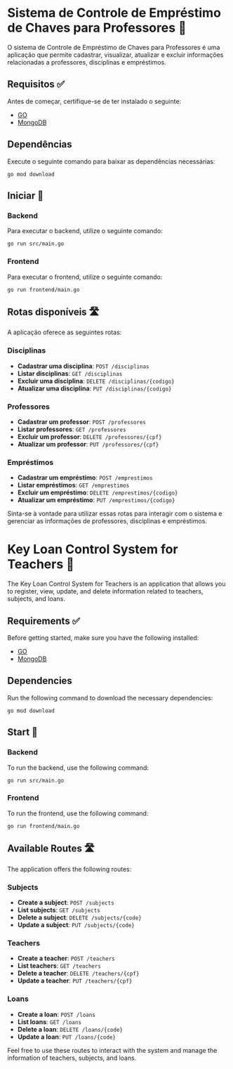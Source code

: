 # Sistema de Controle de Empréstimo de Chaves para Professores 📝

O sistema de Controle de Empréstimo de Chaves para Professores é uma aplicação que permite cadastrar, visualizar, atualizar e excluir informações relacionadas a professores, disciplinas e empréstimos.

## Requisitos ✅

Antes de começar, certifique-se de ter instalado o seguinte:

- [GO](https://go.dev/dl/)
- [MongoDB](https://www.mongodb.com/cloud/atlas/lp/try4?utm_source=google&utm_campaign=search_gs_pl_evergreen_atlas_core_prosp-brand_gic-null_amers-br_ps-all_desktop_eng_lead&utm_term=mongodb&utm_medium=cpc_paid_search&utm_ad=e&utm_ad_campaign_id=12212624308&adgroup=115749706023&cq_cmp=12212624308&gad=1&gclid=CjwKCAjwkLCkBhA9EiwAka9QRl846vPE0kXkCtmekDxAserqSfHRGRIJsxsZv90fypc8tm658DIQVhoCsM0QAvD_BwE)

## Dependências

Execute o seguinte comando para baixar as dependências necessárias:

```
go mod download
```

## Iniciar 🚀 

### Backend 

Para executar o backend, utilize o seguinte comando:

```
go run src/main.go
```

### Frontend

Para executar o frontend, utilize o seguinte comando:

```
go run frontend/main.go
```

## Rotas disponíveis 🛣️

A aplicação oferece as seguintes rotas:

### Disciplinas

- **Cadastrar uma disciplina**: `POST /disciplinas`
- **Listar disciplinas**: `GET /disciplinas`
- **Excluir uma disciplina**: `DELETE /disciplinas/{codigo}`
- **Atualizar uma disciplina**: `PUT /disciplinas/{codigo}`

### Professores

- **Cadastrar um professor**: `POST /professores`
- **Listar professores**: `GET /professores`
- **Excluir um professor**: `DELETE /professores/{cpf}`
- **Atualizar um professor**: `PUT /professores/{cpf}`

### Empréstimos

- **Cadastrar um empréstimo**: `POST /emprestimos`
- **Listar empréstimos**: `GET /emprestimos`
- **Excluir um empréstimo**: `DELETE /emprestimos/{codigo}`
- **Atualizar um empréstimo**: `PUT /emprestimos/{codigo}`

Sinta-se à vontade para utilizar essas rotas para interagir com o sistema e gerenciar as informações de professores, disciplinas e empréstimos.

# Key Loan Control System for Teachers 📝

The Key Loan Control System for Teachers is an application that allows you to register, view, update, and delete information related to teachers, subjects, and loans.

## Requirements ✅

Before getting started, make sure you have the following installed:

- [GO](https://go.dev/dl/)
- [MongoDB](https://www.mongodb.com/cloud/atlas/lp/try4?utm_source=google&utm_campaign=search_gs_pl_evergreen_atlas_core_prosp-brand_gic-null_amers-br_ps-all_desktop_eng_lead&utm_term=mongodb&utm_medium=cpc_paid_search&utm_ad=e&utm_ad_campaign_id=12212624308&adgroup=115749706023&cq_cmp=12212624308&gad=1&gclid=CjwKCAjwkLCkBhA9EiwAka9QRl846vPE0kXkCtmekDxAserqSfHRGRIJsxsZv90fypc8tm658DIQVhoCsM0QAvD_BwE)

## Dependencies

Run the following command to download the necessary dependencies:

```
go mod download
```

## Start 🚀

### Backend

To run the backend, use the following command:

```
go run src/main.go
```

### Frontend

To run the frontend, use the following command:

```
go run frontend/main.go
```

## Available Routes 🛣️

The application offers the following routes:

### Subjects

- **Create a subject**: `POST /subjects`
- **List subjects**: `GET /subjects`
- **Delete a subject**: `DELETE /subjects/{code}`
- **Update a subject**: `PUT /subjects/{code}`

### Teachers

- **Create a teacher**: `POST /teachers`
- **List teachers**: `GET /teachers`
- **Delete a teacher**: `DELETE /teachers/{cpf}`
- **Update a teacher**: `PUT /teachers/{cpf}`

### Loans

- **Create a loan**: `POST /loans`
- **List loans**: `GET /loans`
- **Delete a loan**: `DELETE /loans/{code}`
- **Update a loan**: `PUT /loans/{code}`

Feel free to use these routes to interact with the system and manage the information of teachers, subjects, and loans.
